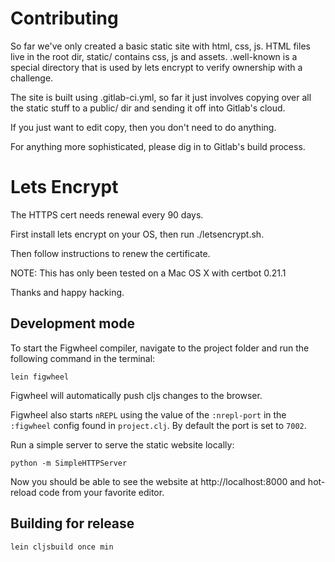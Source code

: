 # Contributing

So far we've only created a basic static site with html, css, js. HTML files live
in the root dir, static/ contains css, js and assets. .well-known is a special
directory that is used by lets encrypt to verify ownership with a challenge.

The site is built using .gitlab-ci.yml, so far it just involves copying over all
the static stuff to a public/ dir and sending it off into Gitlab's cloud.

If you just want to edit copy, then you don't need to do anything.

For anything more sophisticated, please dig in to Gitlab's build process.

# Lets Encrypt

The HTTPS cert needs renewal every 90 days.

First install lets encrypt on your OS, then run ./letsencrypt.sh.

Then follow instructions to renew the certificate.

NOTE: This has only been tested on a Mac OS X with certbot 0.21.1

Thanks and happy hacking.

## Development mode

To start the Figwheel compiler, navigate to the project folder and run the following command in the terminal:

```
lein figwheel
```

Figwheel will automatically push cljs changes to the browser.

Figwheel also starts `nREPL` using the value of the `:nrepl-port` in the `:figwheel`
config found in `project.clj`. By default the port is set to `7002`.

Run a simple server to serve the static website locally:

```
python -m SimpleHTTPServer
```

Now you should be able to see the website at http://localhost:8000 and hot-reload code from your favorite editor.

## Building for release

```
lein cljsbuild once min
```
